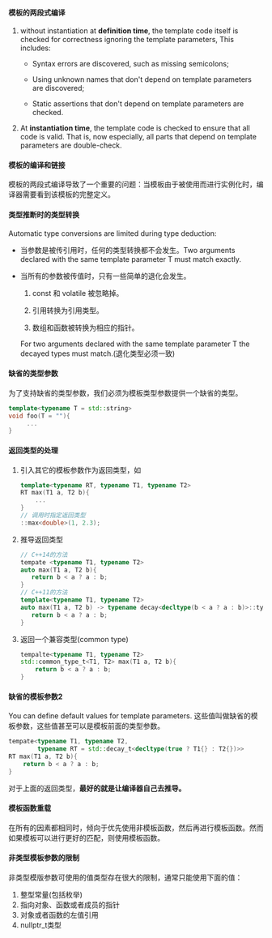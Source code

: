 #### 模板的两段式编译

1. without instantiation at **definition time**, the template code itself is checked for correctness ignoring the template parameters, This includes:

   * Syntax errors are discovered, such as missing semicolons;

   * Using unknown names that don't depend on template parameters are discovered;

   * Static assertions that don't depend on template parameters are checked.

2. At **instantiation time**, the template code is checked to ensure that all code is valid. That is, now especially, all parts that depend on template parameters are double-check.

#### 模板的编译和链接

模板的两段式编译导致了一个重要的问题：当模板由于被使用而进行实例化时，编译器需要看到该模板的完整定义。

#### 类型推断时的类型转换

Automatic type conversions are limited during type deduction:

* 当参数是被传引用时，任何的类型转换都不会发生。Two arguments declared with the same template parameter T must match exactly.

* 当所有的参数被传值时，只有一些简单的退化会发生。

  1. const 和 volatile 被忽略掉。

  2. 引用转换为引用类型。

  3. 数组和函数被转换为相应的指针。

   For two arguments declared with the same template parameter T the decayed types must match.(退化类型必须一致)

#### 缺省的类型参数

为了支持缺省的类型参数，我们必须为模板类型参数提供一个缺省的类型。

```C++
template<typename T = std::string>
void foo(T = ""){
     ...
}
```

#### 返回类型的处理

1. 引入其它的模板参数作为返回类型，如

   ```C++
   template<typename RT, typename T1, typename T2>
   RT max(T1 a, T2 b){
       ...
   }
   // 调用时指定返回类型
   ::max<double>(1, 2.3);
   ```

2. 推导返回类型

   ```C++
   // C++14的方法
   tempate <typename T1, typename T2>
   auto max(T1 a, T2 b){
      return b < a ? a : b;
   }
   // C++11的方法
   template<typename T1, typename T2>
   auto max(T1 a, T2 b) -> typename decay<decltype(b < a ? a : b)>::type {
      return b < a ? a : b;
   }
   ```

3. 返回一个兼容类型(common type)

   ```C++
   tempalte<typename T1, typename T2>
   std::common_type_t<T1, T2> max(T1 a, T2 b){
       return b < a ? a : b;
   }
   ```

#### 缺省的模板参数2

You can define default values for template parameters. 这些值叫做缺省的模板参数，这些值甚至可以是模板前面的类型参数。

```C++
tempate<typename T1, typename T2, 
        typename RT = std::decay_t<decltype(true ? T1{} : T2{})>>
RT max(T1 a, T2 b){
    return b < a ? a : b;
}
```

对于上面的返回类型，**最好的就是让编译器自己去推导。**

#### 模板函数重载

在所有的因素都相同时，倾向于优先使用非模板函数，然后再进行模板函数。然而如果模板可以进行更好的匹配，则使用模板函数。

#### 非类型模板参数的限制

非类型模版参数可使用的值类型存在很大的限制，通常只能使用下面的值：

1. 整型常量(包括枚举)
2. 指向对象、函数或者成员的指针
3. 对象或者函数的左值引用
4. nullptr_t类型
